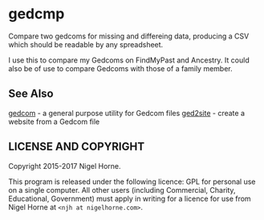# gedcmp

Compare two gedcoms for missing and differeing data, producing a CSV which should be readable by
any spreadsheet.

I use this to compare my Gedcoms on FindMyPast and Ancestry.
It could also be of use to compare Gedcoms with those of a family member.

## See Also

[gedcom](https://github.com/nigelhorne/gedcom) - a general purpose utility for Gedcom files
[ged2site](https://github.com/nigelhorne/ged2site) - create a website from a Gedcom file

## LICENSE AND COPYRIGHT

Copyright 2015-2017 Nigel Horne.

This program is released under the following licence: GPL for personal use on a single computer.
All other users (including Commercial, Charity, Educational, Government)
must apply in writing for a licence for use from Nigel Horne at
`<njh at nigelhorne.com>`.
